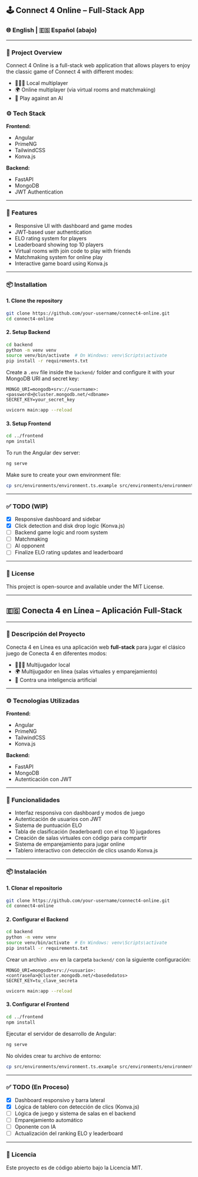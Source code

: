 ## 🕹️ Connect 4 Online – Full-Stack App

### 🌐 English | 🇪🇸 Español (abajo)

---

### 📌 Project Overview

Connect 4 Online is a full-stack web application that allows players to enjoy the classic game of Connect 4 with different modes:

- 🧑‍🤝‍🧑 Local multiplayer
- 🌍 Online multiplayer (via virtual rooms and matchmaking)
- 🤖 Play against an AI

### ⚙️ Tech Stack

**Frontend:**
- Angular
- PrimeNG
- TailwindCSS
- Konva.js

**Backend:**
- FastAPI
- MongoDB
- JWT Authentication

---

### 🚀 Features

- Responsive UI with dashboard and game modes
- JWT-based user authentication
- ELO rating system for players
- Leaderboard showing top 10 players
- Virtual rooms with join code to play with friends
- Matchmaking system for online play
- Interactive game board using Konva.js

---

### 📦 Installation

#### 1. Clone the repository

```bash
git clone https://github.com/your-username/connect4-online.git
cd connect4-online
```

#### 2. Setup Backend

```bash
cd backend
python -m venv venv
source venv/bin/activate  # On Windows: venv\Scripts\activate
pip install -r requirements.txt
```

Create a `.env` file inside the `backend/` folder and configure it with your MongoDB URI and secret key:

```env
MONGO_URI=mongodb+srv://<username>:<password>@cluster.mongodb.net/<dbname>
SECRET_KEY=your_secret_key
```

```bash
uvicorn main:app --reload
```

#### 3. Setup Frontend

```bash
cd ../frontend
npm install
```

To run the Angular dev server:

```bash
ng serve
```

Make sure to create your own environment file:
```bash
cp src/environments/environment.ts.example src/environments/environment.ts
```

---

### ✅ TODO (WIP)

- [x] Responsive dashboard and sidebar
- [x] Click detection and disk drop logic (Konva.js)
- [ ] Backend game logic and room system
- [ ] Matchmaking
- [ ] AI opponent
- [ ] Finalize ELO rating updates and leaderboard

---

### 📄 License

This project is open-source and available under the MIT License.

---

## 🇪🇸 Conecta 4 en Línea – Aplicación Full-Stack

---

### 📌 Descripción del Proyecto

Conecta 4 en Línea es una aplicación web **full-stack** para jugar el clásico juego de Conecta 4 en diferentes modos:

- 🧑‍🤝‍🧑 Multijugador local  
- 🌍 Multijugador en línea (salas virtuales y emparejamiento)  
- 🤖 Contra una inteligencia artificial

---

### ⚙️ Tecnologías Utilizadas

**Frontend:**
- Angular  
- PrimeNG  
- TailwindCSS  
- Konva.js

**Backend:**
- FastAPI  
- MongoDB  
- Autenticación con JWT

---

### 🚀 Funcionalidades

- Interfaz responsiva con dashboard y modos de juego  
- Autenticación de usuarios con JWT  
- Sistema de puntuación ELO  
- Tabla de clasificación (leaderboard) con el top 10 jugadores  
- Creación de salas virtuales con código para compartir  
- Sistema de emparejamiento para jugar online  
- Tablero interactivo con detección de clics usando Konva.js

---

### 📦 Instalación

#### 1. Clonar el repositorio

```bash
git clone https://github.com/your-username/connect4-online.git
cd connect4-online
```

#### 2. Configurar el Backend

```bash
cd backend
python -m venv venv
source venv/bin/activate  # En Windows: venv\Scripts\activate
pip install -r requirements.txt
```

Crear un archivo `.env` en la carpeta `backend/` con la siguiente configuración:

```env
MONGO_URI=mongodb+srv://<usuario>:<contraseña>@cluster.mongodb.net/<basededatos>
SECRET_KEY=tu_clave_secreta
```

```bash
uvicorn main:app --reload
```

#### 3. Configurar el Frontend

```bash
cd ../frontend
npm install
```

Ejecutar el servidor de desarrollo de Angular:

```bash
ng serve
```

No olvides crear tu archivo de entorno:

```bash
cp src/environments/environment.ts.example src/environments/environment.ts
```


---

### ✅ TODO (En Proceso)

- [x] Dashboard responsivo y barra lateral  
- [x] Lógica de tablero con detección de clics (Konva.js)  
- [ ] Lógica de juego y sistema de salas en el backend  
- [ ] Emparejamiento automático  
- [ ] Oponente con IA  
- [ ] Actualización del ranking ELO y leaderboard

---

### 📄 Licencia

Este proyecto es de código abierto bajo la Licencia MIT.
